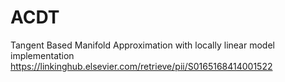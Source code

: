 # ACDT
Tangent Based Manifold Approximation with locally linear model implementation https://linkinghub.elsevier.com/retrieve/pii/S0165168414001522
